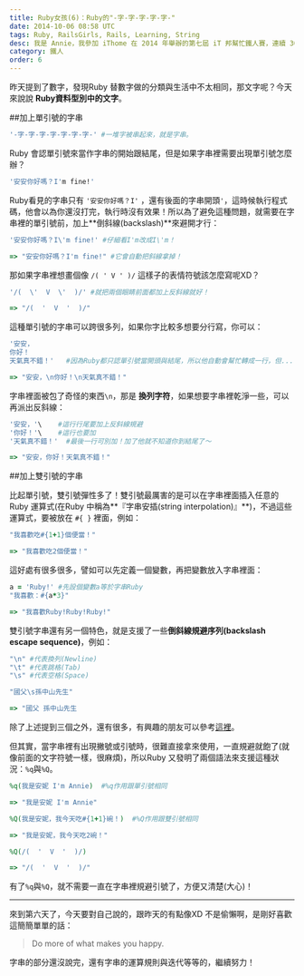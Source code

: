 ```yaml
---
title: Ruby女孩(6)：Ruby的"-字-字-字-字-字-"
date: 2014-10-06 08:58 UTC
tags: Ruby, RailsGirls, Rails, Learning, String
desc: 我是 Annie，我參加 iThome 在 2014 年舉辦的第七屆 iT 邦幫忙鐵人賽，連續 30 天不中斷地記錄自己學習 Ruby 的歷程，這一系列 30 篇文章，推薦給跟我一樣初學 Ruby 約半年的朋友參考。
category: 鐵人
order: 6
---
```


昨天提到了數字，發現Ruby 替數字做的分類與生活中不太相同，那文字呢？今天來說說 **Ruby資料型別中的文字**。

##加上單引號的字串

~~~ruby
'-字-字-字-字-字-字-字-' #一堆字被串起來，就是字串。  
~~~

Ruby 會認單引號來當作字串的開始跟結尾，但是如果字串裡需要出現單引號怎麼辦？

~~~ruby
'安安你好嗎？I'm fine!'  
~~~

Ruby看見的字串只有 `'安安你好嗎？I'` ，還有後面的字串開頭`'`，這時候執行程式碼，他會以為你還沒打完，執行時沒有效果！所以為了避免這種問題，就需要在字串裡的單引號前，加上**倒斜線(backslash)**來避開才行：

~~~ruby
'安安你好嗎？I\'m fine!' #仔細看I'm改成I\'m！  

=> "安安你好嗎？I'm fine!" #它會自動把斜線拿掉！  
~~~

那如果字串裡想畫個像 `/( ' V ' )/` 這樣子的表情符號該怎麼寫呢XD？

~~~ruby
'/(  \'  V  \'  )/' #就把兩個眼睛前面都加上反斜線就好！  

=> "/(  '  V  '  )/"  
~~~

這種單引號的字串可以跨很多列，如果你字比較多想要分行寫，你可以：

~~~ruby
'安安，  
你好！  
天氣真不錯！'   #因為Ruby都只認單引號當開頭與結尾，所以他自動會幫忙轉成一行，但...  

=> "安安，\n你好！\n天氣真不錯！"  
~~~

字串裡面被包了奇怪的東西`\n`，那是 **換列字符**，如果想要字串裡乾淨一些，可以再派出反斜線：

~~~ruby
'安安，'\    #這行行尾要加上反斜線規避  
'你好！'\    #這行也要加  
'天氣真不錯！'  #最後一行可別加！加了他就不知道你到結尾了～  

=> "安安，你好！天氣真不錯！"  
~~~

##加上雙引號的字串

比起單引號，雙引號彈性多了！雙引號最厲害的是可以在字串裡面插入任意的Ruby 運算式(在Ruby 中稱為**『字串安插(string interpolation)』**)，不過這些運算式，要被放在 `#{ }` 裡面，例如：

~~~ruby
"我喜歡吃#{1+1}個便當！"  

=> "我喜歡吃2個便當！"  
~~~

這好處有很多很多，譬如可以先定義一個變數，再把變數放入字串裡面：

~~~ruby
a = 'Ruby!' #先設個變數a等於字串Ruby  
"我喜歡：#{a*3}"  

=> "我喜歡Ruby!Ruby!Ruby!"  
~~~

雙引號字串還有另一個特色，就是支援了一些**倒斜線規避序列(backslash escape sequence)**，例如：

~~~ruby
"\n" #代表換列(Newline)  
"\t" #代表跳格(Tab)  
"\s" #代表空格(Space)  

"國父\s孫中山先生"  

=> "國父 孫中山先生  
~~~

除了上述提到三個之外，還有很多，有興趣的朋友可以參考[這裡](http://guides.ruby.tw/ruby/regexp.html)。

但其實，當字串裡有出現撇號或引號時，很難直接拿來使用，一直規避就飽了(就像前面的文字符號一樣，很麻煩)，所以Ruby 又發明了兩個語法來支援這種狀況：`%q`與`%Q`。

~~~ruby
%q(我是安妮 I'm Annie)  #%q作用跟單引號相同

=> "我是安妮 I'm Annie"  

%Q(我是安妮，我今天吃#{1+1}碗！)  #%Q作用跟雙引號相同

=> "我是安妮，我今天吃2碗！"  

%Q(/(  '  V  '  )/)  

=> "/(  '  V  '  )/"  
~~~

有了`%q`與`%Q`，就不需要一直在字串裡規避引號了，方便又清楚(大心)！

---

來到第六天了，今天要對自己說的，跟昨天的有點像XD 不是偷懶啊，是剛好喜歡這簡簡單單的話：

> Do more of what makes you happy.

字串的部分還沒說完，還有字串的運算規則與迭代等等的，繼續努力！
